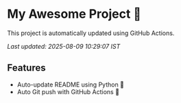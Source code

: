 # My Awesome Project 🚀

This project is automatically updated using GitHub Actions.

_Last updated: 2025-08-09 10:29:07 IST_

## Features
- Auto-update README using Python 🐍
- Auto Git push with GitHub Actions 🤖
